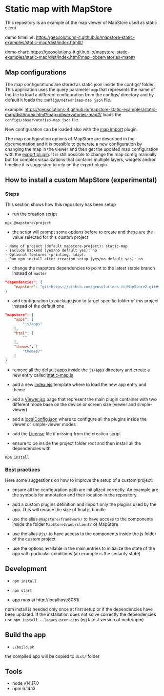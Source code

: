 # Static map with MapStore

This repository is an example of the map viewer of MapStore used as static client

demo timeline: https://geosolutions-it.github.io/mapstore-static-examples/static-map/dist/index.html#/

demo chart: https://geosolutions-it.github.io/mapstore-static-examples/static-map/dist/index.html?map=observatories-map#/

## Map configurations

The map configurations are stored as static json inside the configs/ folder. This application uses the query parameter `map` that represents the name of the file to load a different configuration from the configs/ directory and by default it loads the `configs/meteorites-map.json` file.

example: https://geosolutions-it.github.io/mapstore-static-examples/static-map/dist/index.html?map=observatories-map#/ loads the `configs/observatories-map.json` file.

New configuration can be loaded also with the [map import](https://mapstore.readthedocs.io/en/latest/user-guide/import/) plugin.

The map configuration options of MapStore are described in the [documentation](https://mapstore.readthedocs.io/en/latest/developer-guide/maps-configuration/) and it is possible to generate a new configuration by changing the map in the viewer and then get the updated map configuration with the [export plugin](https://mapstore.readthedocs.io/en/latest/user-guide/import/#export-and-import-map-context-files). It is still possible to change the map config manually but for complex visualizations that contains multiple layers, widgets and/or timeline it is suggested to rely on the export plugin.

## How to install a custom MapStore (experimental)

### Steps

This section shows how this repository has been setup

- run the creation script 

`npx @mapstore/project`

- the script will prompt some options before to create and these are the value selected for this custom project

```
- Name of project (default mapstore-project): static-map
- Include backend (yes/no default yes): no
- Optional features (printing, ldap):
- Run npm install after creation setup (yes/no default yes): no
```

- change the mapstore dependencies to point to the latest stable branch instead of `master`

```json
"dependencies": {
    "mapstore": "git+https://github.com/geosolutions-it/MapStore2.git#<branch|tag>"
}
```

- add configuration to package.json to target specific folder of this project instead of the default one

```json
"mapstore": {
    "apps": [
        "js/apps"
    ],
    "html": [
        ""
    ],
    "themes": [
        "themes/"
    ]
}
```

- remove all the default apps inside the `js/apps` directory and create a new entry called [static-map.js](js/apps/static-map.js)

- add a new [index.ejs](index.ejs) template where to load the new app entry and theme

- add a [Viewer.jsx](js/pages/Viewer.jsx) page that represent the main plugin container with two different mode base on the device or screen size (viewer and simple-viewer)

- add a [localConfig.json](configs/localConfig.json) where to configure all the plugins inside the viewer or simple-viewer modes

- add the [License](LICENSE.txt) file if missing from the creation script

- ensure to be inside the project folder root and then install all the dependencies with

`npm install`

### Best practices

Here some suggestions on how to improve the setup of a custom project:

- ensure all the configuration path are initialized correctly. An example are the symbols for annotation and their location in the repository.

- add a custom plugins definition and import only the plugins used by the app. This will reduce the size of final js bundle

- use the alias `@mapstore/framework/` to have access to the components inside the folder `MapStore2/web/client/` of MapStore

- use the alias `@js/` to have access to the components inside the js folder of the custom project

- use the options available in the main entries to initialize the state of the app with particular conditions (an example is the security state)
## Development

- `npm install`

- `npm start`

- app runs at http://localhost:8081/

npm install is needed only once at first setup or if the dependencies have been updated. If the installation does not solve correctly the dependencies use `npm install --legacy-peer-deps` (eg latest version of node/npm)

## Build the app

- `./build.sh`

the compiled app will be copied to `dist/` folder

## Tools

- node v14.17.0
- npm 6.14.13
